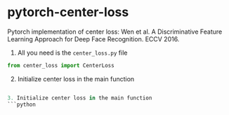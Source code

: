 # pytorch-center-loss
Pytorch implementation of center loss: Wen et al. A Discriminative Feature Learning Approach for Deep Face Recognition. ECCV 2016.

1. All you need is the `center_loss.py` file
```python
from center_loss import CenterLoss
```
2. Initialize center loss in the main function
```python

3. Initialize center loss in the main function
```python
